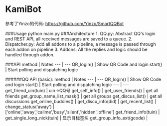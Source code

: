 # KamiBot

参考了Yinzo的代码: https://github.com/Yinzo/SmartQQBot

###Usage
    python main.py 
###Architecture
    1. QQ.py:   Abstract QQ's login and REST API, all received messages are saved to a queue.
    2. Dispatcher.py:  Add all addons to a pipeline, a message is passed through each addon on pipeline
    3. Addons: All the replies and logic should be handled through addon.

###API
method | Notes
--- | --- 
QR_login() | Show QR Code and login
start() | Start polling and dispatching logic  


######QQ API (basic):
method | Notes
--- | --- 
QR_login() | Show QR Code and login
start() | Start polling and dispatching logic
--- | --- 
get_friend_uin(tuin) | uin->QQ号
get_self_info() |
get_user_friends() | get all friends
get_group_name_list_mask() | get all groups
get_discus_list() | get all discussions
get_online_buddies() |
get_discu_info(did) |
get_recent_list() |
change_status('away') | ['online','away','callme','busy','silent','hidden','offline']
get_friend_info(tuin) |
get_single_long_nick(tuin) | 显示目标签名
get_group_info_ext(gcode) | 
